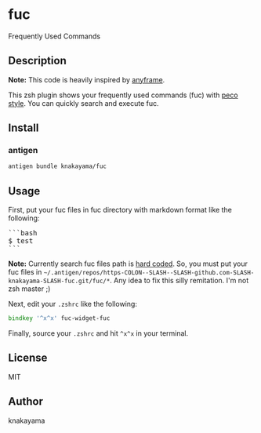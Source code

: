 fuc
===

Frequently Used Commands

## Description

**Note:** This code is heavily inspired by [anyframe](https://github.com/mollifier/anyframe).

This zsh plugin shows your frequently used commands (fuc) with [peco style](https://github.com/peco/peco). You can quickly search and execute fuc.

## Install

### antigen

```bash
antigen bundle knakayama/fuc
```

## Usage

First, put your fuc files in fuc directory with markdown format like the following:

<pre>
```bash
$ test
```
</pre>

**Note:** Currently search fuc files path is [hard coded](https://github.com/knakayama/fuc/blob/master/fuc-functions/sources/fuc-source-fuc). So, you must put your fuc files in `~/.antigen/repos/https-COLON--SLASH--SLASH-github.com-SLASH-knakayama-SLASH-fuc.git/fuc/*`.
Any idea to fix this silly remitation. I'm not zsh master ;)

Next, edit your `.zshrc` like the following:

```zsh
bindkey '^x^x' fuc-widget-fuc
```

Finally, source your `.zshrc` and hit `^x^x` in your terminal.

## License

MIT

## Author

knakayama

